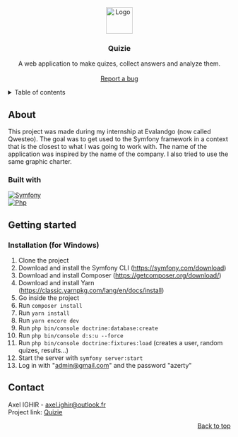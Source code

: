 <div id="readme-top" align="center">
  <img src="https://raw.githubusercontent.com/Jyess/quiz_website/master/public/favicon.ico" alt="Logo" width="60">

  <h3 align="center">Quizie</h3>

  <p align="center">
    A web application to make quizes, collect answers and analyze them.
    <br><br>
    <a href="https://github.com/Jyess/quizie/issues">Report a bug</a>
  </p>
</div>

<details>
  <summary>Table of contents</summary>
  <ol>
    <li>
      <a href="#about">About</a>
      <ul>
        <li><a href="#built-with">Built with</a></li>
      </ul>
    </li>
    <li>
      <a href="#getting-started">Getting Started</a>
      <ul>
        <li><a href="#installation-for-windows">Installation (for Windows)</a></li>
      </ul>
    </li>
    <li><a href="#contact">Contact</a></li>
  </ol>
</details>

## About
This project was made during my internship at Evalandgo (now called Qwesteo). The goal was to get used to the Symfony framework in a context that is the closest to 
what I was going to work with. The name of the application was inspired by the name of the company. I also tried to use the same graphic charter.

### Built with
[![Symfony][Symfony-img]][Symfony-url]
<br>
[![Php][Php-img]][Php-url]

## Getting started
### Installation (for Windows)
1. Clone the project
2. Download and install the Symfony CLI (https://symfony.com/download)
3. Download and install Composer (https://getcomposer.org/download/)
4. Download and install Yarn (https://classic.yarnpkg.com/lang/en/docs/install)
5. Go inside the project
6. Run `composer install`
7. Run `yarn install`
8. Run `yarn encore dev`
9. Run `php bin/console doctrine:database:create`
10. Run `php bin/console d:s:u --force`
11. Run `php bin/console doctrine:fixtures:load` (creates a user, random quizes, results...)
12. Start the server with `symfony server:start`
13. Log in with "admin@gmail.com" and the password "azerty"

## Contact
Axel IGHIR - <a mailto="axel.ighir@outlook.fr">axel.ighir@outlook.fr</a><br>
Project link: [Quizie](https://github.com/Jyess/quizie)

<p align="right"><a href="#readme-top">Back to top</a></p>

[Symfony-img]: https://img.shields.io/badge/symfony-black?style=for-the-badge&logo=symfony&logoColor=white
[Symfony-url]: https://symfony.com/
[Php-img]: https://img.shields.io/badge/php-787CB4?style=for-the-badge&logo=php&logoColor=white
[Php-url]: https://www.php.net/
